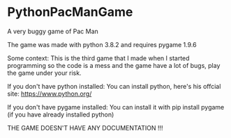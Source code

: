 # PythonPacManGame
A very buggy game of Pac Man

The game was made with python 3.8.2 and requires pygame 1.9.6

Some context:
  This is the third game that I made when I started programming so the code is a mess and the game have a lot of bugs, play the game under your risk.

If you don't have python installed:
  You can install python, here's his offcial site: https://www.python.org/

If you don't have pygame installed:
  You can install it with pip install pygame (if you have already installed python)
    
THE GAME DOESN'T HAVE ANY DOCUMENTATION !!!
